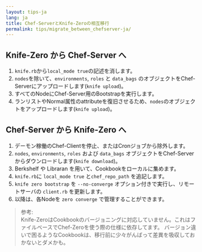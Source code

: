 ```yaml
---
layout: tips-ja
lang: ja
title: Chef-ServerとKnife-Zeroの相互移行
permalink: tips/migrate_between_chefserver-ja/
---
```



## Knife-Zero から Chef-Server へ

1. `knife.rb`から`local_mode true`の記述を消します。
1. `nodes`を除いて、`environments`, `roles` と `data_bags` のオブジェクトをChef-Serverにアップロードします(`knife upload`)。
1. すべてのNodeにChef-Server用のBootstrapを実行します。
1. ランリストやNormal属性のattributeを復旧させるため、`nodes`のオブジェクトをアップロードします(`knife upload`)。


## Chef-Server から Knife-Zero へ

1. デーモン稼働のChef-Clientを停止、またはCronジョブから除外します。
1. `nodes`, `environments`, `roles` および `data_bags` オブジェクトをChef-Serverからダウンロードします(`knife download`)。
1. Berkshelf や Libraran を用いて、Cookbookをローカルに集めます。
1. `knife.rb`に `local_mode true` と`chef_repo_path` を追記します。
1. `knife zero bootstrap` を `--no-converge` オプション付きで実行し、リモートサーバの `client.rb` を更新します。
1. 以降は、各Nodeを `zero converge` で管理することができます。


> 参考:  
> Knife-ZeroはCookbookのバージョニングに対応していません。これはファイルベースでChef-Zeroを使う際の仕様に依存してます。 
> バージョン違いで困るようなCookbookは、移行前に少々がんばって差異を吸収しておかないとダメかも。

